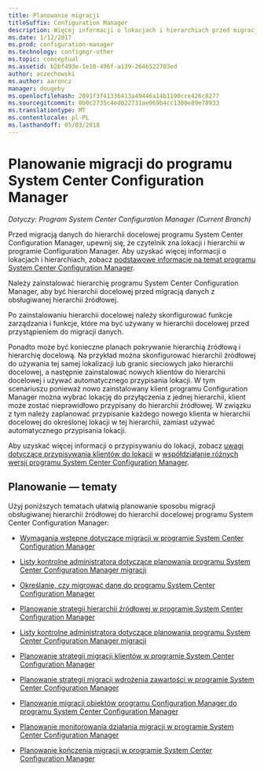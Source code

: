 ```yaml
---
title: Planowanie migracji
titleSuffix: Configuration Manager
description: Więcej informacji o lokacjach i hierarchiach przed migracją danych do hierarchii docelowej programu System Center Configuration Manager.
ms.date: 1/12/2017
ms.prod: configuration-manager
ms.technology: configmgr-other
ms.topic: conceptual
ms.assetid: b2bf493e-1e10-496f-a139-2646522703ed
author: aczechowski
ms.author: aaroncz
manager: dougeby
ms.openlocfilehash: 2091f3f41336413a49446a14b1190cce426c8277
ms.sourcegitcommit: 0b0c2735c4ed822731ae069b4cc1380e89e78933
ms.translationtype: MT
ms.contentlocale: pl-PL
ms.lasthandoff: 05/03/2018
---
```

# <a name="plan-for-migration-to-system-center-configuration-manager"></a>Planowanie migracji do programu System Center Configuration Manager

*Dotyczy: Program System Center Configuration Manager (Current Branch)*

Przed migracją danych do hierarchii docelowej programu System Center Configuration Manager, upewnij się, że czytelnik zna lokacji i hierarchii w programie Configuration Manager. Aby uzyskać więcej informacji o lokacjach i hierarchiach, zobacz [podstawowe informacje na temat programu System Center Configuration Manager](../../core/understand/fundamentals.md).  

 Należy zainstalować hierarchię programu System Center Configuration Manager, aby być hierarchii docelowej przed migracją danych z obsługiwanej hierarchii źródłowej.  

 Po zainstalowaniu hierarchii docelowej należy skonfigurować funkcje zarządzania i funkcje, które ma być używany w hierarchii docelowej przed przystąpieniem do migracji danych.  

 Ponadto może być konieczne planach pokrywanie hierarchią źródłową i hierarchię docelową. Na przykład można skonfigurować hierarchii źródłowej do używania tej samej lokalizacji lub granic sieciowych jako hierarchii docelowej, a następnie zainstalować nowych klientów do hierarchii docelowej i używać automatycznego przypisania lokacji. W tym scenariuszu ponieważ nowo zainstalowany klient programu Configuration Manager można wybrać lokację do przyłączenia z jednej hierarchii, klient może zostać nieprawidłowo przypisany do hierarchii źródłowej. W związku z tym należy zaplanować przypisanie każdego nowego klienta w hierarchii docelowej do określonej lokacji w tej hierarchii, zamiast używać automatycznego przypisania lokacji.  

 Aby uzyskać więcej informacji o przypisywaniu do lokacji, zobacz [uwagi dotyczące przypisywania klientów do lokacji](../../core/plan-design/hierarchy/interoperability-between-different-versions.md#BKMK_SupConfigSiteAssignment) w [współdziałanie różnych wersji programu System Center Configuration Manager](../../core/plan-design/hierarchy/interoperability-between-different-versions.md).  

## <a name="plan-topics"></a>Planowanie — tematy  
 Użyj poniższych tematach ułatwią planowanie sposobu migracji obsługiwanej hierarchii źródłowej do hierarchii docelowej programu System Center Configuration Manager:

-   [Wymagania wstępne dotyczące migracji w programie System Center Configuration Manager](../../core/migration/prerequisites-for-migration.md)  

-   [Listy kontrolne administratora dotyczące planowania programu System Center Configuration Manager migracji](../../core/migration/administrator-checklists-for-migration-planning.md)  

-   [Określanie, czy migrować dane do programu System Center Configuration Manager](../../core/migration/determine-whether-to-migrate-data.md)  

-   [Planowanie strategii hierarchii źródłowej w programie System Center Configuration Manager](../../core/migration/planning-a-source-hierarchy-strategy.md)  

-   [Listy kontrolne administratora dotyczące planowania programu System Center Configuration Manager migracji](../../core/migration/administrator-checklists-for-migration-planning.md)  

-   [Planowanie strategii migracji klientów w programie System Center Configuration Manager](../../core/migration/planning-a-client-migration-strategy.md)  

-   [Planowanie strategii migracji wdrożenia zawartości w programie System Center Configuration Manager](../../core/migration/planning-a-content-deployment-migration-strategy.md)  

-   [Planowanie migracji obiektów programu Configuration Manager do programu System Center Configuration Manager](../../core/migration/planning-for-the-migration-of-objects.md)  

-   [Planowanie monitorowania działania migracji w programie System Center Configuration Manager](../../core/migration/planning-to-monitor-migration-activity.md)  

-   [Planowanie kończenia migracji w programie System Center Configuration Manager](../../core/migration/planning-to-complete-migration.md)  
